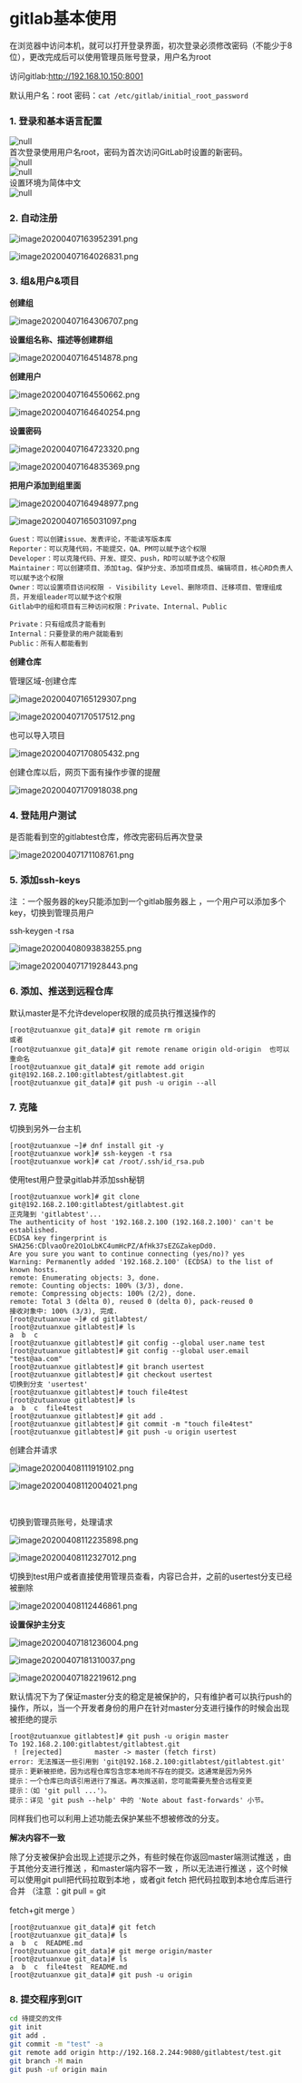 # gitlab基本使用

在浏览器中访问本机，就可以打开登录界面，初次登录必须修改密码（不能少于8位），更改完成后可以使用管理员账号登录，用户名为root

访问gitlab:http://192.168.10.150:8001

默认用户名：root  密码：`cat /etc/gitlab/initial_root_password`​

### 1. 登录和基本语言配置

![](assets/net-img-2020-12-29_113919-20230725161237-57x68xw.png "null")  
首次登录使用用户名root，密码为首次访问GitLab时设置的新密码。  
​![](assets/net-img-2020-12-29_113926-20230725161237-y2ywt8n.png "null")  
​![](assets/net-img-2020-12-29_113939-20230725161237-xvjral9.png "null")  
设置环境为简体中文  
​![](assets/net-img-2020-12-29_113944-20230725161237-g2mari2.png "null")​

### 2. 自动注册

![image20200407163952391.png](assets/image20200407163952391-20230610173809-n02l9kc.png)​

![image20200407164026831.png](assets/image20200407164026831-20230610173809-xcyegm5.png)​

### 3. 组&用户&项目

**创建组**

![image20200407164306707.png](assets/image20200407164306707-20230610173809-5uzevno.png)​

**设置组名称、描述等创建群组**

![image20200407164514878.png](assets/image20200407164514878-20230610173809-15ygbfd.png)​

**创建用户**

![image20200407164550662.png](assets/image20200407164550662-20230610173809-5jyuj1z.png)​

![image20200407164640254.png](assets/image20200407164640254-20230610173809-8xn8lho.png)​

**设置密码**

![image20200407164723320.png](assets/image20200407164723320-20230610173809-pr8yvtm.png)​

![image20200407164835369.png](assets/image20200407164835369-20230610173809-ls01o33.png)​

**把用户添加到组里面**

![image20200407164948977.png](assets/image20200407164948977-20230610173809-czbc82a.png)​

![image20200407165031097.png](assets/image20200407165031097-20230610173809-d2iuh73.png)​

```
Guest：可以创建issue、发表评论，不能读写版本库
Reporter：可以克隆代码，不能提交，QA、PM可以赋予这个权限
Developer：可以克隆代码、开发、提交、push，RD可以赋予这个权限
Maintainer：可以创建项目、添加tag、保护分支、添加项目成员、编辑项目，核心RD负责人可以赋予这个权限
Owner：可以设置项目访问权限 - Visibility Level、删除项目、迁移项目、管理组成员，开发组leader可以赋予这个权限
Gitlab中的组和项目有三种访问权限：Private、Internal、Public

Private：只有组成员才能看到
Internal：只要登录的用户就能看到
Public：所有人都能看到
```

**创建仓库**

管理区域-创建仓库

![image20200407165129307.png](assets/image20200407165129307-20230610173809-2faie9z.png)​

![image20200407170517512.png](assets/image20200407170517512-20230610173809-y205kfz.png)​

也可以导入项目

![image20200407170805432.png](assets/image20200407170805432-20230610173809-tng9b1e.png)​

创建仓库以后，网页下面有操作步骤的提醒

![image20200407170918038.png](assets/image20200407170918038-20230610173809-i7j2y61.png)​

### 4. 登陆用户测试

是否能看到空的gitlabtest仓库，修改完密码后再次登录

![image20200407171108761.png](assets/image20200407171108761-20230610173809-ln38qvg.png)​

### 5. 添加ssh‐keys

注 ：一个服务器的key只能添加到一个gitlab服务器上 ，一个用户可以添加多个key，切换到管理员用户

ssh‐keygen ‐t rsa

![image20200408093838255.png](assets/image20200408093838255-20230610173809-le8zdsz.png)​

![image20200407171928443.png](assets/image20200407171928443-20230610173809-cgkeefk.png)​

### 6. 添加、推送到远程仓库

默认master是不允许developer权限的成员执行推送操作的

```
[root@zutuanxue git_data]# git remote rm origin
或者
[root@zutuanxue git_data]# git remote rename origin old‐origin  也可以重命名
[root@zutuanxue git_data]# git remote add origin git@192.168.2.100:gitlabtest/gitlabtest.git
[root@zutuanxue git_data]# git push -u origin --all
```

### 7. 克隆

切换到另外一台主机

```
[root@zutuanxue ~]# dnf install git -y
[root@zutuanxue work]# ssh-keygen -t rsa
[root@zutuanxue work]# cat /root/.ssh/id_rsa.pub
```

使用test用户登录gitlab并添加ssh秘钥

```
[root@zutuanxue work]# git clone git@192.168.2.100:gitlabtest/gitlabtest.git
正克隆到 'gitlabtest'...
The authenticity of host '192.168.2.100 (192.168.2.100)' can't be established.
ECDSA key fingerprint is SHA256:CDlvaoOre2O1oLbKC4umHcPZ/AfHk37sEZGZakepDd0.
Are you sure you want to continue connecting (yes/no)? yes
Warning: Permanently added '192.168.2.100' (ECDSA) to the list of known hosts.
remote: Enumerating objects: 3, done.
remote: Counting objects: 100% (3/3), done.
remote: Compressing objects: 100% (2/2), done.
remote: Total 3 (delta 0), reused 0 (delta 0), pack-reused 0
接收对象中: 100% (3/3), 完成.
[root@zutuanxue ~]# cd gitlabtest/
[root@zutuanxue gitlabtest]# ls
a  b  c
[root@zutuanxue gitlabtest]# git config --global user.name test
[root@zutuanxue gitlabtest]# git config --global user.email "test@aa.com"
[root@zutuanxue gitlabtest]# git branch usertest
[root@zutuanxue gitlabtest]# git checkout usertest
切换到分支 'usertest'
[root@zutuanxue gitlabtest]# touch file4test
[root@zutuanxue gitlabtest]# ls
a  b  c  file4test
[root@zutuanxue gitlabtest]# git add .
[root@zutuanxue gitlabtest]# git commit -m "touch file4test"
[root@zutuanxue gitlabtest]# git push -u origin usertest
```

创建合并请求

![image20200408111919102.png](assets/image20200408111919102-20230610173809-42vhx6d.png)​

![image20200408112004021.png](assets/image20200408112004021-20230610173809-tddzpge.png)​

‍

切换到管理员账号，处理请求

![image20200408112235898.png](assets/image20200408112235898-20230610173809-i49g7mr.png)​

![image20200408112327012.png](assets/image20200408112327012-20230610173809-s0p2epu.png)​

切换到test用户或者直接使用管理员查看，内容已合并，之前的usertest分支已经被删除

![image20200408112446861.png](assets/image20200408112446861-20230610173809-9nmv86w.png)​

**设置保护主分支**

![image20200407181236004.png](assets/image20200407181236004-20230610173809-vjmzqae.png)​

![image20200407181310037.png](assets/image20200407181310037-20230610173809-f7qjtei.png)​

![image20200407182219612.png](assets/image20200407182219612-20230610173809-el4jbmu.png)​

默认情况下为了保证master分支的稳定是被保护的，只有维护者可以执行push的操作，所以，当一个开发者身份的用户在针对master分支进行操作的时候会出现被拒绝的提示

```
[root@zutuanxue gitlabtest]# git push -u origin master
To 192.168.2.100:gitlabtest/gitlabtest.git
 ! [rejected]        master -> master (fetch first)
error: 无法推送一些引用到 'git@192.168.2.100:gitlabtest/gitlabtest.git'
提示：更新被拒绝，因为远程仓库包含您本地尚不存在的提交。这通常是因为另外
提示：一个仓库已向该引用进行了推送。再次推送前，您可能需要先整合远程变更
提示：（如 'git pull ...'）。
提示：详见 'git push --help' 中的 'Note about fast-forwards' 小节。
```

同样我们也可以利用上述功能去保护某些不想被修改的分支。

**解决内容不一致**

除了分支被保护会出现上述提示之外，有些时候在你返回master端测试推送 ，由于其他分支进行推送 ，和master端内容不一致 ，所以无法进行推送 ，这个时候可以使用git pull把代码拉取到本地 ，或者git fetch 把代码拉取到本地仓库后进行合并 （注意 ：git pull = git

fetch+git merge ）

```
[root@zutuanxue git_data]# git fetch 
[root@zutuanxue git_data]# ls
a  b  c  README.md
[root@zutuanxue git_data]# git merge origin/master
[root@zutuanxue git_data]# ls
a  b  c  file4test  README.md
[root@zutuanxue git_data]# git push -u origin
```

### 8. 提交程序到GIT

```bash
cd 待提交的文件
git init
git add .
git commit -m "test" -a
git remote add origin http://192.168.2.244:9080/gitlabtest/test.git
git branch -M main
git push -uf origin main
```
